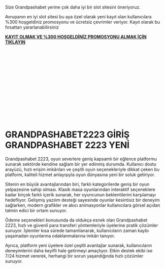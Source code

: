 Size Grandpashabet yerine çok daha iyi bir slot sitesini öneriyoruz.

Avrupanın en iyi slot sitesi bu aya özel olarak yeni kayıt olan kullanıcılara %300 hoşgeldiniz promosyonu ve ücretsiz çevrimler veriyor. Kayıt olarak bu fırsattan yararlanabilirsiniz

[**KAYIT OLMAK VE %300 HOŞGELDİNİZ PROMOSYONU ALMAK İÇİN TIKLAYIN**](http://esng.2.vu/grandcom1)

<br>
<br>
<br>
<br>
<br>
<br>
<br>
<br>
<br>
<br>
<br>
<br>
<br>

# GRANDPASHABET2223 GİRİŞ GRANDPASHABET 2223 YENİ

Grandpashabet 2223, oyun severlere geniş kapsamlı bir eğlence platformu sunarak sektörde kendine sağlam bir yer edinmiş durumda. Kullanıcı dostu arayüzü, hızlı erişim imkânları ve çeşitli oyun seçenekleriyle dikkat çeken bu platform, kaliteli hizmet anlayışıyla oyun dünyasına yeni bir soluk getiriyor.

Sitenin en büyük avantajlarından biri, farklı kategorilerde geniş bir oyun yelpazesine sahip olması. Klasik masa oyunlarından interaktif seçeneklere kadar birçok farklı içerik sunarak, her oyuncunun beklentilerini karşılamayı hedefliyor. Gelişmiş yazılım desteği sayesinde oyunlar kesintisiz bir deneyim sağlarken, modern grafikler ve akıcı animasyonlar kullanıcılara görsel açıdan tatmin edici bir ortam sunuyor.

Ödeme seçenekleri konusunda da oldukça esnek olan Grandpashabet 2223, hızlı ve güvenli para transferi yöntemleriyle üyelerine pratik çözümler sunuyor. İşlemler kısa sürede tamamlanarak, kullanıcıların zaman kaybı yaşamadan oyunlarına odaklanmalarına imkân tanıyor.

Ayrıca, platform yeni üyelere özel çeşitli avantajlar sunarak, kullanıcıların deneyimlerini daha keyifli hale getirmeyi amaçlıyor. Etkin destek ekibi ise 7/24 hizmet vererek, herhangi bir sorun yaşandığında hızlı çözümler sunuyor.
